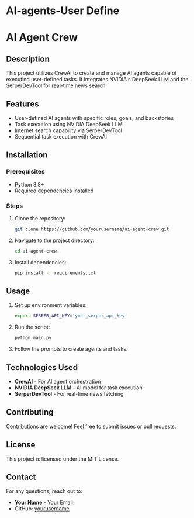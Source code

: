 # AI-agents-User Define
# AI Agent Crew

## Description
This project utilizes CrewAI to create and manage AI agents capable of executing user-defined tasks. It integrates NVIDIA's DeepSeek LLM and the SerperDevTool for real-time news search.

## Features
- User-defined AI agents with specific roles, goals, and backstories
- Task execution using NVIDIA DeepSeek LLM
- Internet search capability via SerperDevTool
- Sequential task execution with CrewAI

## Installation
### Prerequisites
- Python 3.8+
- Required dependencies installed

### Steps
1. Clone the repository:
   ```bash
   git clone https://github.com/yourusername/ai-agent-crew.git
   ```
2. Navigate to the project directory:
   ```bash
   cd ai-agent-crew
   ```
3. Install dependencies:
   ```bash
   pip install -r requirements.txt
   ```

## Usage
1. Set up environment variables:
   ```bash
   export SERPER_API_KEY='your_serper_api_key'
   ```
2. Run the script:
   ```bash
   python main.py
   ```
3. Follow the prompts to create agents and tasks.

## Technologies Used
- **CrewAI** - For AI agent orchestration
- **NVIDIA DeepSeek LLM** - AI model for task execution
- **SerperDevTool** - For real-time news fetching

## Contributing
Contributions are welcome! Feel free to submit issues or pull requests.

## License
This project is licensed under the MIT License.

## Contact
For any questions, reach out to:
- **Your Name** - [Your Email](mailto:your.email@example.com)
- GitHub: [yourusername](https://github.com/yourusername)

